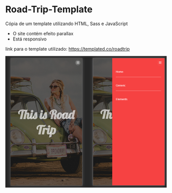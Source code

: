 # Road-Trip-Template
 Cópia de um template utilizando HTML, Sass e JavaScript
* O site contém efeito parallax <br>
* Está responsivo

link para o template utilizado: https://templated.co/roadtrip

![preview](./images/preview.png)
